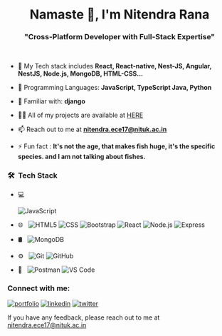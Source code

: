 <h1 align="center">Namaste 🙏, I'm Nitendra Rana</h1>
<h3 align="center">"Cross-Platform Developer with Full-Stack Expertise"</h3>

<br>
<!-- <p align="left"> <img src="https://komarev.com/ghpvc/?username=omrajsharma&label=Profile%20views&color=0e75b6&style=flat" alt="omrajsharma" /> </p> -->

<!-- <img src="https://img.freepik.com/free-vector/kids-online-lessons-concept_23-2148520727.jpg?size=626&ext=jpg&ga=GA1.2.1788868677.1610950550" alt="Omraj Sharma" align="right" width="50%"> -->


- 🌱 My Tech stack includes **React, React-native, Nest-JS, Angular, NestJS, Node.js, MongoDB, HTML-CSS...**

- 💬 Programming Languages: **JavaScript, TypeScript Java, Python**
  
-  💬 Familiar with: **django**

- 👨‍💻 All of my projects are available at [HERE](https://github.com/nitendra-rana?tab=repositories)

- 📫 Reach out to me at **nitendra.ece17@nituk.ac.in** 

- ⚡ Fun fact : **It's not the age, that makes fish huge, it's the specific species. and I am not talking about fishes.**


<h3> 🛠 &nbsp;Tech Stack</h3>

- 💻 &nbsp;

  ![JavaScript](https://img.shields.io/badge/-JavaScript-333333?style=flat&logo=JavaScript)

- 🌐 &nbsp;
  ![HTML5](https://img.shields.io/badge/-HTML5-333333?style=flat&logo=HTML5)
  ![CSS](https://img.shields.io/badge/-CSS-333333?style=flat&logo=CSS3&logoColor=1572B6)
  ![Bootstrap](https://img.shields.io/badge/-Bootstrap-333333?style=flat&logo=bootstrap&logoColor=563D7C)
  ![React](https://img.shields.io/badge/-React-333333?style=flat&logo=React&logoColor=5ed3f3)
  ![Node.js](https://img.shields.io/badge/-Node.js-333333?style=flat&logo=node.js)
  ![Express](https://img.shields.io/badge/-Express-333333?style=flat&logo=Express&logoColor=dddddd)
  
- 🛢 &nbsp;
  ![MongoDB](https://img.shields.io/badge/-MongoDB-333333?style=flat&logo=mongodb)
  
- ⚙️ &nbsp;
  ![Git](https://img.shields.io/badge/-Git-333333?style=flat&logo=git)
  ![GitHub](https://img.shields.io/badge/-GitHub-333333?style=flat&logo=github)

- 🔧 &nbsp;
  ![Postman](https://img.shields.io/badge/-Postman-333333?style=flat&logo=postman)
  ![VS Code](https://img.shields.io/badge/-VSCode-333333?style=flat&logo=vscode)
 
  

### Connect with me:
[![portfolio](https://img.shields.io/badge/my_portfolio-000?style=for-the-badge&logo=ko-fi&logoColor=white)](https://chic-fox-46ea64.netlify.app/)
[![linkedin](https://img.shields.io/badge/linkedin-0A66C2?style=for-the-badge&logo=linkedin&logoColor=white)](https://www.linkedin.com/in/nitendra-rana-904685237/)
[![twitter](https://img.shields.io/badge/twitter-1DA1F2?style=for-the-badge&logo=twitter&logoColor=white)](https://twitter.com/rana_Nitendra)


If you have any feedback, please reach out to me at nitendra.ece17@nituk.ac.in


